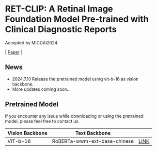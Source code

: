 # RET-CLIP: A Retinal Image Foundation Model Pre-trained with Clinical Diagnostic Reports
Accepted by MICCAI2024.

| [Paper](https://arxiv.org/pdf/2405.14137) |

## News
* 2024.7.10 Release the pretrained model using vit-b-16 as vision backbone.
* More updates coming soon...
  
## Pretrained Model

If you encounter any issue while downloading or using the pretrained model, please feel free to contact us.

| Vision Backbone  |      Text Backbone      |                                                                                               |
|-----------|:------------:|:---------------------------------------------------------------------------------------------:|
| ViT-b-16 | RoBERTa-wwm-ext-base-chinese | [LINK](https://drive.google.com/file/d/1xWmEZTinTcQ3uXIozgmDS8arqtNSvJwJ/view?usp=sharing) |
